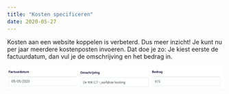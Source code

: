 ```yaml
---
title: "Kosten specificeren"
date: 2020-05-27
---
```


Kosten aan een website koppelen is verbeterd. Dus meer inzicht! Je kunt nu per jaar
meerdere kostenposten invoeren. Dat doe je zo: Je kiest eerste de factuurdatum, dan
vul je de omschrijving en het bedrag in.

![kolommen datum - toevoeging - kosten](assets/help/2020-06-03-produpdate01.png)
